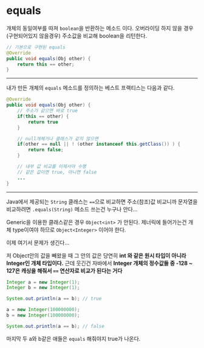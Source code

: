 # equals

개체의 동일여부를 따져 `boolean`을 반환하는 메소드 이다. 오버라이딩 하지 않을 경우 (구현되어있지 않을경우) 주소값을 비교해 boolean을 리턴한다.

```java
// 기본으로 구현된 equals
@Override
public void equals(Obj other) {
    return this == other;
}
```

---

내가 만든 개체의 `equals` 메소드를 정의하는 베스트 프랙티스는 다음과 같다.

```java
@Override
public void equals(Obj other) {
    // 주소가 같으면 바로 true
    if(this == other) {
        return true
    }

    // null개체거나 클래스가 같지 않으면
    if(other == null || ! (other instanceof this.getClass()) ) {
        return false;
    }

    // 내부 값 비교를 이제서야 수행
    // 같은 값이면 true, 아니면 false
    ...
}
```

---

Java에서 제공되는 `String` 클래스는 `==`으로 비교하면 주소(참조)값 비교니까 문자열을 비교하려면 `.equals(String)` 메소드 쓰는건 누구나 안다...

Generic을 이용한 클래스같은 경우 `Object<int>` 가 안된다. 제너릭에 들어가는건 개체 type이여야 하므로 `Object<Integer>` 이어야 한다.

이제 여기서 문제가 생긴다...

저 Object안의 값을 빼왔을 때 그 안의 값은 당연히 **int 와 같은 원시 타입이 아니라 Integer인 개체 타입이다.** 근데 웃긴건 자바에서 **Integer 개체의 정수값들 중 -128 ~ 127은 캐싱을 해줘서 `==` 연산자로 비교가 된다는 거다**

```java
Integer a = new Integer(1);
Integer b = new Integer(1);

System.out.println(a == b); // true

a = new Integer(100000000);
b = new Integer(100000000);

System.out.println(a == b); // false
```

마지막 두 a와 b같은 애들은 `equals` 해줘야지 true가 나온다.
